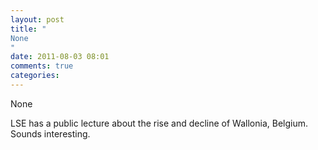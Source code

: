 ```yaml
---
layout: post
title: "
None
"
date: 2011-08-03 08:01
comments: true
categories: 
---
```


None


LSE has a public lecture about the rise and decline of Wallonia, Belgium. Sounds interesting.


